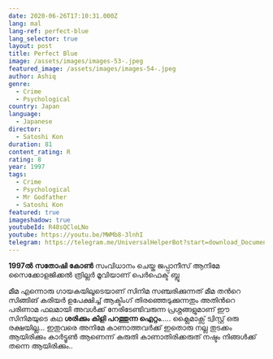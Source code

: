 ```yaml
---
date: 2020-06-26T17:10:31.000Z
lang: mal
lang-ref: perfect-blue
lang_selector: true
layout: post
title: Perfect Blue
image: /assets/images/images-53-.jpeg
featured_image: /assets/images/images-54-.jpeg
author: Ashiq
genre:
  - Crime
  - Psychological
country: Japan
language:
  - Japanese
director:
  - Satoshi Kon
duration: 81
content_rating: R
rating: 8
year: 1997
tags:
  - Crime
  - Psychological
  - Mr Godfather
  - Satoshi Kon
featured: true
imageshadow: true
youtubeId: R48sQCloLNo
youtube: https://youtu.be/MWMb8-3lnhI
telegram: https://telegram.me/UniversalHelperBot?start=download_Document_628
---
```

**1997ൽ** **സതോഷി കോൺ** സംവിധാനം ചെയ്ത ജപ്പാനീസ് ആനിമേ സൈക്കോളജിക്കൽ ത്രില്ലർ മൂവിയാണ്
പെർഫെക്ട് ബ്ലൂ

മീമ എന്നൊരു ഗായകയിലൂടെയാണ് സിനിമ സഞ്ചരിക്കുന്നത്
മീമ തൻറെ സിങ്ങിങ് കരിയർ ഉപേക്ഷിച്ച് ആക്ടിംഗ് തിരഞ്ഞെടുക്കുന്നതും അതിൻറെ പരിണാമ ഫലമായി അവൾക്ക് നേരിടേണ്ടിവരുന്ന
പ്രശ്നങ്ങളുമാണ്  ഈ സിനിമയുടെ കഥ
**ശരിക്കും കിളി പറത്തുന്ന ഐറ്റം**.....
ക്ലൈമാക്സ് ട്വിസ്റ്റ് ഒരു രക്ഷയില്ല...
ഇതുവരെ അനിമേ കാണാത്തവർക്ക്
ഇതൊരു നല്ല തുടക്കം ആയിരിക്കും
കാർട്ടൂൺ ആണെന്ന് കരുതി കാണാതിരിക്കരുത്
നഷ്ടം നിങ്ങൾക്ക് തന്നെ ആയിരിക്കും..
